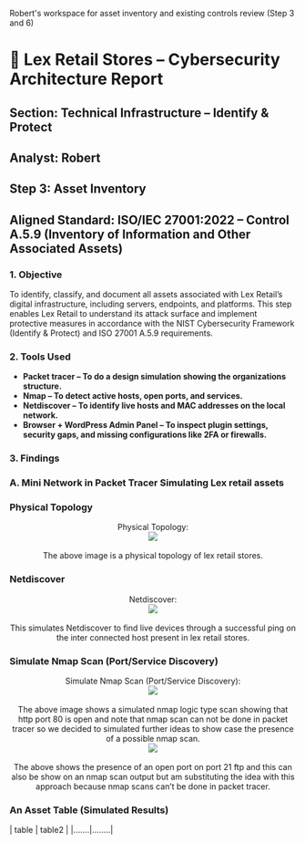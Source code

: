 Robert's workspace for asset inventory and existing controls review (Step 3 and 6)
<h1>🔐 Lex Retail Stores – Cybersecurity Architecture Report</h1>

<h2>Section: Technical Infrastructure – Identify & Protect</h2>
<h2>Analyst: Robert</h2>
<h2>Step 3: Asset Inventory</h2>
<h2>Aligned Standard: ISO/IEC 27001:2022 – Control A.5.9 (Inventory of Information and Other Associated Assets)</h2>
<h3>1. Objective</h3>
To identify, classify, and document all assets associated with Lex Retail’s digital infrastructure, including servers, endpoints, and platforms. This step enables Lex Retail to understand its attack surface and implement protective measures in accordance with the NIST Cybersecurity Framework (Identify & Protect) and ISO 27001 A.5.9 requirements.

<br />
<h3>2. Tools Used</h3>

- <b>Packet tracer – To do a design simulation showing the organizations structure.</b>
- <b>Nmap – To detect active hosts, open ports, and services.</b>
- <b>Netdiscover – To identify live hosts and MAC addresses on the local network.</b>
- <b>Browser + WordPress Admin Panel – To inspect plugin settings, security gaps, and missing configurations like 2FA or firewalls.</b>
<h3>3. Findings</h3>
<h3>A. Mini Network in Packet Tracer Simulating Lex retail assets</h3>
<h3>Physical Topology</h3>

<p align="center">
Physical Topology: <br/>
<img src="https://imgur.com/gUucuza.png="cybersecurityarchitect"/>
<br />
<br />
The above image is a physical topology of lex retail stores.<br />
<h3>Netdiscover</h3>
<p align="center">
Netdiscover: <br/>
<img src="https://imgur.com/I2ETl7U.png="cybersecurityarchitect"/>
<br />
<br />
This simulates Netdiscover to find live devices through a successful ping on the inter connected host present in lex retail stores.<br />
<h3>Simulate Nmap Scan (Port/Service Discovery)</h3>
<p align="center">
Simulate Nmap Scan (Port/Service Discovery): <br/>
<img src="https://imgur.com/84kr0no.png="cybersecurityarchitect"/>
<br />
<br />
The above image shows a simulated nmap logic type scan showing that http port 80 is open and note that nmap scan can not be done in packet tracer so we decided to simulated further ideas to show case the presence of a possible nmap scan.<br />
<img src="https://imgur.com/8FfZn5i.png="cybersecurityarchitect"/>
<br />
<br />
The above shows the presence of an open port on port 21 ftp and this can also be show on an nmap scan output but am substituting the idea with this approach because nmap scans can’t be done in packet tracer.<br />
<h3>An Asset Table (Simulated Results)</h3>

| table | table2 |
|.......|........|



<!--
 ```diff
- text in red
+ text in green
! text in orange
# text in gray
@@ text in purple (and bold)@@
```
--!>
